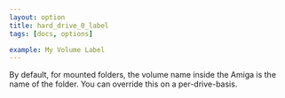 ```yaml
---
layout: option
title: hard_drive_0_label
tags: [docs, options]

example: My Volume Label
---
```


By default, for mounted folders, the volume name inside the Amiga is the name
of the folder. You can override this on a per-drive-basis.
